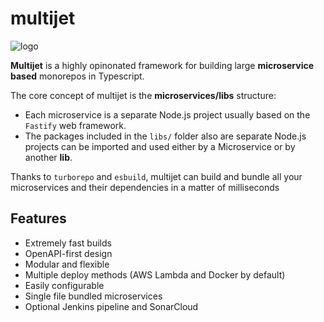 # multijet

![logo](https://media.discordapp.net/attachments/1004365881675087984/1082967431850508288/Logo_wide_3_1.png)

**Multijet** is a highly opinonated framework for building large **microservice based** monorepos in Typescript.

The core concept of multijet is the **microservices/libs** structure:

-   Each microservice is a separate Node.js project usually based on the `Fastify` web framework.
-   The packages included in the `libs/` folder also are separate Node.js projects can be imported and used either by a Microservice or by another **lib**.

Thanks to `turborepo` and `esbuild`, multijet can build and bundle all your microservices and their dependencies in a matter of milliseconds

## Features

-   Extremely fast builds
-   OpenAPI-first design
-   Modular and flexible
-   Multiple deploy methods (AWS Lambda and Docker by default)
-   Easily configurable
-   Single file bundled microservices
-   Optional Jenkins pipeline and SonarCloud

